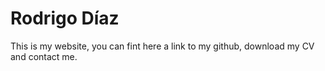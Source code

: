 # Rodrigo Díaz

This is my website, you can fint here a link to my github, download my CV and contact me.
